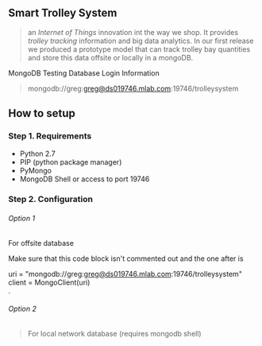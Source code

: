 ## Smart Trolley System

> an *Internet of Things* innovation int the way we shop. It provides *trolley tracking* information and big data analytics. In our first release we produced a prototype model that can track trolley bay quantities and store this data offsite or locally in a mongoDB.


MongoDB Testing Database Login Information
>mongodb://greg:greg@ds019746.mlab.com:19746/trolleysystem

## How to setup

### Step 1. Requirements
- Python 2.7
- PIP (python package manager)
- PyMongo
- MongoDB Shell or access to port 19746

### Step 2. Configuration

###### Option 1
For offsite database

Make sure that this code block isn't commented out and the one after is

uri = "mongodb://greg:greg@ds019746.mlab.com:19746/trolleysystem"
client = MongoClient(uri)						
.  

###### Option 2
>For local network database (requires mongodb shell)
